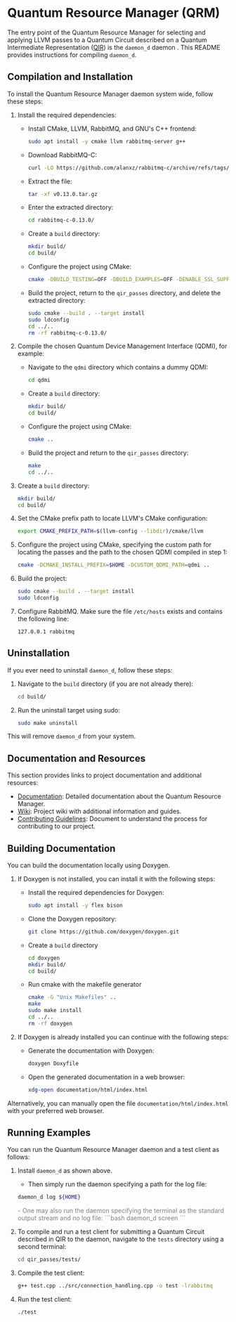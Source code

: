 # Quantum Resource Manager (QRM)

The entry point of the Quantum Resource Manager for selecting and applying LLVM passes to a Quantum Circuit described on a Quantum Intermediate Representation ([QIR](https://www.qir-alliance.org/projects/)) is the `daemon_d` daemon . This README provides instructions for compiling<!--, installing, and uninstalling the--> `daemon_d`.

## Compilation and Installation

<!--Before you can install `daemon_d`, you need to compile the project. To do this, follow the steps below:-->

To install the Quantum Resource Manager daemon system wide, follow these steps:

1. Install the required dependencies:
   - Install CMake, LLVM, RabbitMQ, and GNU's C++ frontend:
      ```bash
      sudo apt install -y cmake llvm rabbitmq-server g++
      ```

   - Download RabbitMQ-C:
      ```bash
      curl -LO https://github.com/alanxz/rabbitmq-c/archive/refs/tags/v0.13.0.tar.gz
      ```

   - Extract the file: 
      ```bash   
      tar -xf v0.13.0.tar.gz
      ```

   - Enter the extracted directory:
      ```bash
      cd rabbitmq-c-0.13.0/
      ```

   - Create a `build` directory:
      ```bash
      mkdir build/
      cd build/
      ```

   - Configure the project using CMake:
      ```bash
      cmake -DBUILD_TESTING=OFF -DBUILD_EXAMPLES=OFF -DENABLE_SSL_SUPPORT=OFF ..
      ```

   - Build the project, return to the `qir_passes` directory, and delete the extracted directory:
      ```bash
      sudo cmake --build . --target install
      sudo ldconfig
      cd ../..
      rm -rf rabbitmq-c-0.13.0/
      ```

2. Compile the chosen Quantum Device Management Interface (QDMI), for example:
   - Navigate to the `qdmi` directory which contains a dummy QDMI:
      ```bash
      cd qdmi
      ```

   - Create a `build` directory:
      ```bash
      mkdir build/
      cd build/
      ```

   - Configure the project using CMake:
      ```bash
      cmake ..
      ```
   - Build the project and return to the `qir_passes` directory: 
      ```bash
      make
      cd ../..
      ```

3. Create a `build` directory:
   ```bash
   mkdir build/
   cd build/
   ```

4. Set the CMake prefix path to locate LLVM's CMake configuration:
   ```bash
   export CMAKE_PREFIX_PATH=$(llvm-config --libdir)/cmake/llvm
   ```

5. Configure the project using CMake, specifying the custom path for <!--installation and for --> locating the passes and the path to the chosen QDMI compiled in step 1:
   ```bash
   cmake -DCMAKE_INSTALL_PREFIX=$HOME -DCUSTOM_QDMI_PATH=qdmi ..
   ```

6. Build the project:
   ```bash
   sudo cmake --build . --target install
   sudo ldconfig
   ```

7. Configure RabbitMQ. Make sure the file `/etc/hosts` exists and contains the following line:
   ```vim
   127.0.0.1 rabbitmq
   ```

## Uninstallation

If you ever need to uninstall `daemon_d`, follow these steps:

1. Navigate to the `build` directory (if you are not already there):
   ```bash
   cd build/
   ```

2. Run the uninstall target using sudo:
   ```bash
   sudo make uninstall
   ```

This will remove `daemon_d` from your system.

## Documentation and Resources

This section provides links to project documentation and additional resources:

- [Documentation](https://lrz-qct-qis.gitlabpages.devweb.mwn.de/quantum_intermediate_representation/qir_passes/files.html): Detailed documentation about the Quantum Resource Manager.
- [Wiki](https://gitlab-int.srv.lrz.de/lrz-qct-qis/quantum_intermediate_representation/qir_passes/-/wikis/home): Project wiki with additional information and guides.
- [Contributing Guidelines](CONTRIBUTING.md): Document to understand the process for contributing to our project.
<!--
- Flowchart of the QIR Pass Runner daemon: 
![Alt](flowcharts/flow.png)
-->

## Building Documentation

You can build the documentation locally using Doxygen. 

1. If Doxygen is not installed, you can install it with the following steps:

   - Install the required dependencies for Doxygen:
     ```bash
     sudo apt install -y flex bison
     ```

   - Clone the Doxygen repository:
      ```bash
      git clone https://github.com/doxygen/doxygen.git
      ```
   
   - Create a `build` directory
      ```bash
      cd doxygen
      mkdir build/
      cd build/
      ```
   
   - Run cmake with the makefile generator
      ```bash
      cmake -G "Unix Makefiles" ..
      make
      sudo make install
      cd ../..
      rm -rf doxygen
      ```

2. If Doxygen is already installed you can continue with the following steps:

   - Generate the documentation with Doxygen:
      ```bash
      doxygen Doxyfile
      ```
   
   - Open the generated documentation in a web browser:
      ```bash
      xdg-open documentation/html/index.html
      ```

Alternatively, you can manually open the file `documentation/html/index.html` with your preferred web browser.

## Running Examples

You can run the Quantum Resource Manager daemon and a test client as follows:

1. Install `daemon_d` as shown above. 
   - Then simply run the daemon specifying a path for the log file:
   ```bash
   daemon_d log ${HOME}
   ```

   <span style="color:gray">
   - One may also run the daemon specifying the terminal as the standard output stream and no log file:
   ```bash
   daemon_d screen
   ```
   </span>

2. To compile and run a test client for submitting a Quantum Circuit described in QIR to the daemon, navigate to the `tests` directory using a second terminal:
   ```bash
   cd qir_passes/tests/
   ```

3. Compile the test client:
   ```bash
   g++ test.cpp ../src/connection_handling.cpp -o test -lrabbitmq
   ```

4. Run the test client:
   ```bash
   ./test
   ```


